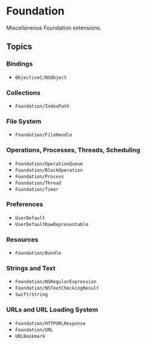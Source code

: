 #  Foundation

Miscellaneous Foundation extensions.

## Topics

### Bindings

- ``ObjectiveC/NSObject``

### Collections

- ``Foundation/IndexPath``

### File System

- ``Foundation/FileHandle``

### Operations, Processes, Threads, Scheduling

- ``Foundation/OperationQueue``
- ``Foundation/BlockOperation``
- ``Foundation/Process``
- ``Foundation/Thread``
- ``Foundation/Timer``

### Preferences

- ``UserDefault``
- ``UserDefaultRawRepresentable``

### Resources

- ``Foundation/Bundle``

### Strings and Text

- ``Foundation/NSRegularExpression``
- ``Foundation/NSTextCheckingResult``
- ``Swift/String``

### URLs and URL Loading System

- ``Foundation/HTTPURLResponse``
- ``Foundation/URL``
- ``URLBookmark``
